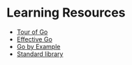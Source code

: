 # Learning Resources
- [Tour of Go](https://go.dev/tour/list)
- [Effective Go](https://go.dev/doc/effective_go)
- [Go by Example](https://gobyexample.com/)
- [Standard library](https://pkg.go.dev/std)
